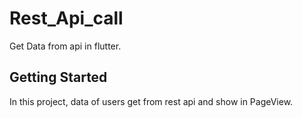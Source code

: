 # Rest_Api_call

Get Data from api in flutter.

## Getting Started

In this project, data of users get from rest api and show in PageView.
